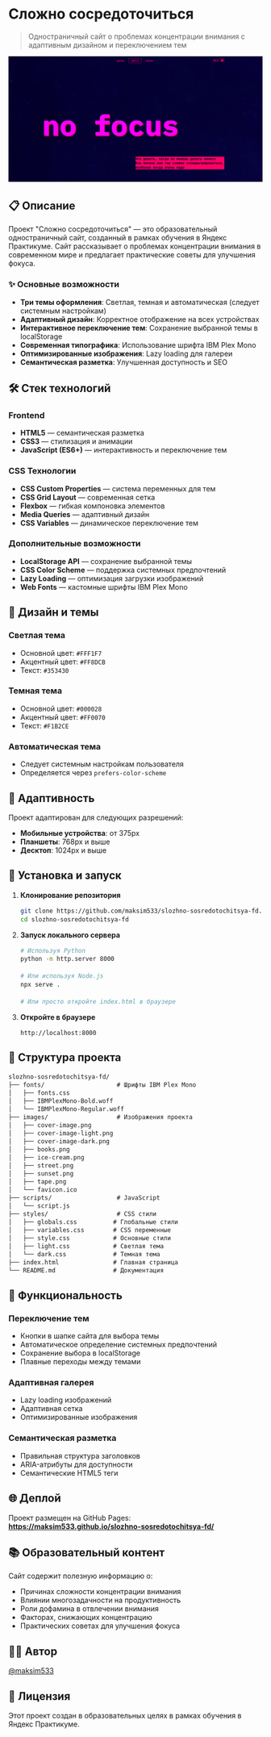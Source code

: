 # Сложно сосредоточиться

> Одностраничный сайт о проблемах концентрации внимания с адаптивным дизайном и переключением тем

![Фото проекта](./images/image-project.png)

## 📋 Описание

Проект "Сложно сосредоточиться" — это образовательный одностраничный сайт, созданный в рамках обучения в Яндекс Практикуме. Сайт рассказывает о проблемах концентрации внимания в современном мире и предлагает практические советы для улучшения фокуса.

### ✨ Основные возможности

- **Три темы оформления**: Светлая, темная и автоматическая (следует системным настройкам)
- **Адаптивный дизайн**: Корректное отображение на всех устройствах
- **Интерактивное переключение тем**: Сохранение выбранной темы в localStorage
- **Современная типографика**: Использование шрифта IBM Plex Mono
- **Оптимизированные изображения**: Lazy loading для галереи
- **Семантическая разметка**: Улучшенная доступность и SEO

## 🛠 Стек технологий

### Frontend
- **HTML5** — семантическая разметка
- **CSS3** — стилизация и анимации
- **JavaScript (ES6+)** — интерактивность и переключение тем

### CSS Технологии
- **CSS Custom Properties** — система переменных для тем
- **CSS Grid Layout** — современная сетка
- **Flexbox** — гибкая компоновка элементов
- **Media Queries** — адаптивный дизайн
- **CSS Variables** — динамическое переключение тем

### Дополнительные возможности
- **LocalStorage API** — сохранение выбранной темы
- **CSS Color Scheme** — поддержка системных предпочтений
- **Lazy Loading** — оптимизация загрузки изображений
- **Web Fonts** — кастомные шрифты IBM Plex Mono

## 🎨 Дизайн и темы

### Светлая тема
- Основной цвет: `#FFF1F7`
- Акцентный цвет: `#FF8DCB`
- Текст: `#353430`

### Темная тема
- Основной цвет: `#000028`
- Акцентный цвет: `#FF0070`
- Текст: `#F1B2CE`

### Автоматическая тема
- Следует системным настройкам пользователя
- Определяется через `prefers-color-scheme`

## 📱 Адаптивность

Проект адаптирован для следующих разрешений:
- **Мобильные устройства**: от 375px
- **Планшеты**: 768px и выше
- **Десктоп**: 1024px и выше

## 🚀 Установка и запуск

1. **Клонирование репозитория**
   ```bash
   git clone https://github.com/maksim533/slozhno-sosredotochitsya-fd.git
   cd slozhno-sosredotochitsya-fd
   ```

2. **Запуск локального сервера**
   ```bash
   # Используя Python
   python -m http.server 8000
   
   # Или используя Node.js
   npx serve .
   
   # Или просто откройте index.html в браузере
   ```

3. **Откройте в браузере**
   ```
   http://localhost:8000
   ```

## 📁 Структура проекта

```
slozhno-sosredotochitsya-fd/
├── fonts/                    # Шрифты IBM Plex Mono
│   ├── fonts.css
│   ├── IBMPlexMono-Bold.woff
│   └── IBMPlexMono-Regular.woff
├── images/                   # Изображения проекта
│   ├── cover-image.png
│   ├── cover-image-light.png
│   ├── cover-image-dark.png
│   ├── books.png
│   ├── ice-cream.png
│   ├── street.png
│   ├── sunset.png
│   ├── tape.png
│   └── favicon.ico
├── scripts/                  # JavaScript
│   └── script.js
├── styles/                   # CSS стили
│   ├── globals.css          # Глобальные стили
│   ├── variables.css        # CSS переменные
│   ├── style.css            # Основные стили
│   ├── light.css            # Светлая тема
│   └── dark.css             # Темная тема
├── index.html               # Главная страница
└── README.md                # Документация
```

## 🔧 Функциональность

### Переключение тем
- Кнопки в шапке сайта для выбора темы
- Автоматическое определение системных предпочтений
- Сохранение выбора в localStorage
- Плавные переходы между темами

### Адаптивная галерея
- Lazy loading изображений
- Адаптивная сетка
- Оптимизированные изображения

### Семантическая разметка
- Правильная структура заголовков
- ARIA-атрибуты для доступности
- Семантические HTML5 теги

## 🌐 Деплой

Проект размещен на GitHub Pages:
**https://maksim533.github.io/slozhno-sosredotochitsya-fd/**

## 📚 Образовательный контент

Сайт содержит полезную информацию о:
- Причинах сложности концентрации внимания
- Влиянии многозадачности на продуктивность
- Роли дофамина в отвлечении внимания
- Факторах, снижающих концентрацию
- Практических советах для улучшения фокуса

## 👨‍💻 Автор

[@maksim533](https://github.com/maksim533)

## 📄 Лицензия

Этот проект создан в образовательных целях в рамках обучения в Яндекс Практикуме.